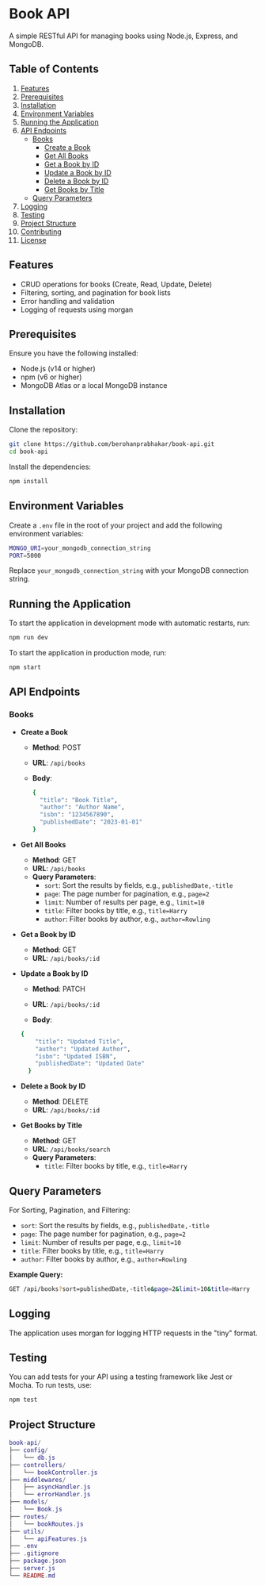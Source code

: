 # Book API

A simple RESTful API for managing books using Node.js, Express, and MongoDB.

## Table of Contents

1. [Features](#features)
2. [Prerequisites](#prerequisites)
3. [Installation](#installation)
4. [Environment Variables](#environment-variables)
5. [Running the Application](#running-the-application)
6. [API Endpoints](#api-endpoints)
   - [Books](#books)
     - [Create a Book](#create-a-book)
     - [Get All Books](#get-all-books)
     - [Get a Book by ID](#get-a-book-by-id)
     - [Update a Book by ID](#update-a-book-by-id)
     - [Delete a Book by ID](#delete-a-book-by-id)
     - [Get Books by Title](#get-books-by-title)
   - [Query Parameters](#query-parameters)
7. [Logging](#logging)
8. [Testing](#testing)
9. [Project Structure](#project-structure)
10. [Contributing](#contributing)
11. [License](#license)

## Features

- CRUD operations for books (Create, Read, Update, Delete)
- Filtering, sorting, and pagination for book lists
- Error handling and validation
- Logging of requests using morgan

## Prerequisites

Ensure you have the following installed:

- Node.js (v14 or higher)
- npm (v6 or higher)
- MongoDB Atlas or a local MongoDB instance

## Installation

Clone the repository:

```bash
git clone https://github.com/berohanprabhakar/book-api.git
cd book-api
```

Install the dependencies:


```bash 
npm install
```

Environment Variables
---------------------

Create a `.env` file in the root of your project and add the following environment variables:

```bash
MONGO_URI=your_mongodb_connection_string
PORT=5000
```

Replace `your_mongodb_connection_string` with your MongoDB connection string.

Running the Application
-----------------------

To start the application in development mode with automatic restarts, run:


```bash
npm run dev
```

To start the application in production mode, run:

```bash
npm start
```

API Endpoints
-------------

### Books

-   **Create a Book**

    -   **Method**: POST

    -   **URL**: `/api/books`

    -   **Body**:

        ```bash
        {
          "title": "Book Title",
          "author": "Author Name",
          "isbn": "1234567890",
          "publishedDate": "2023-01-01"
        }
        ```

-   **Get All Books**

    -   **Method**: GET
    -   **URL**: `/api/books`
    -   **Query Parameters**:
        -   `sort`: Sort the results by fields, e.g., `publishedDate,-title`
        -   `page`: The page number for pagination, e.g., `page=2`
        -   `limit`: Number of results per page, e.g., `limit=10`
        -   `title`: Filter books by title, e.g., `title=Harry`
        -   `author`: Filter books by author, e.g., `author=Rowling`
-   **Get a Book by ID**

    -   **Method**: GET
    -   **URL**: `/api/books/:id`
-   **Update a Book by ID**

    -   **Method**: PATCH

    -   **URL**: `/api/books/:id`

    -   **Body**:


      ```bash
      {
          "title": "Updated Title",
          "author": "Updated Author",
          "isbn": "Updated ISBN",
          "publishedDate": "Updated Date"
        }
      ```

-   **Delete a Book by ID**

    -   **Method**: DELETE
    -   **URL**: `/api/books/:id`
-   **Get Books by Title**

    -   **Method**: GET
    -   **URL**: `/api/books/search`
    -   **Query Parameters**:
        -   `title`: Filter books by title, e.g., `title=Harry`

Query Parameters
----------------

For Sorting, Pagination, and Filtering:

-   `sort`: Sort the results by fields, e.g., `publishedDate,-title`
-   `page`: The page number for pagination, e.g., `page=2`
-   `limit`: Number of results per page, e.g., `limit=10`
-   `title`: Filter books by title, e.g., `title=Harry`
-   `author`: Filter books by author, e.g., `author=Rowling`

**Example Query:**

```bash
GET /api/books?sort=publishedDate,-title&page=2&limit=10&title=Harry
```

Logging
-------

The application uses morgan for logging HTTP requests in the "tiny" format.

Testing
-------

You can add tests for your API using a testing framework like Jest or Mocha. To run tests, use:

```bash 
npm test

```


Project Structure
-----------------
```lua
book-api/
├── config/
│   └── db.js
├── controllers/
│   └── bookController.js
├── middlewares/
│   ├── asyncHandler.js
│   └── errorHandler.js
├── models/
│   └── Book.js
├── routes/
│   └── bookRoutes.js
├── utils/
│   └── apiFeatures.js
├── .env
├── .gitignore
├── package.json
├── server.js
└── README.md
```
